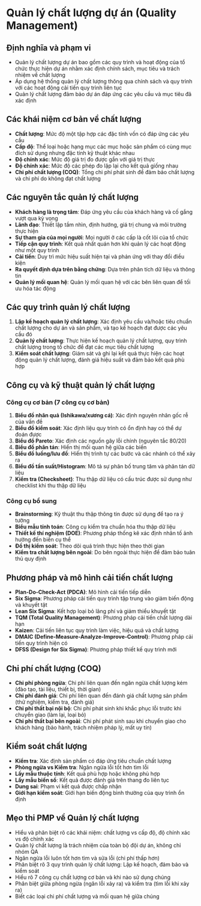 # Quản lý chất lượng dự án (Quality Management)

## Định nghĩa và phạm vi
- Quản lý chất lượng dự án bao gồm các quy trình và hoạt động của tổ chức thực hiện dự án nhằm xác định chính sách, mục tiêu và trách nhiệm về chất lượng
- Áp dụng hệ thống quản lý chất lượng thông qua chính sách và quy trình với các hoạt động cải tiến quy trình liên tục
- Quản lý chất lượng đảm bảo dự án đáp ứng các yêu cầu và mục tiêu đã xác định

## Các khái niệm cơ bản về chất lượng
- **Chất lượng**: Mức độ một tập hợp các đặc tính vốn có đáp ứng các yêu cầu
- **Cấp độ**: Thể loại hoặc hạng mục các mục hoặc sản phẩm có cùng mục đích sử dụng nhưng đặc tính kỹ thuật khác nhau
- **Độ chính xác**: Mức độ giá trị đo được gần với giá trị thực
- **Độ chính xác**: Mức độ các phép đo lặp lại cho kết quả giống nhau
- **Chi phí chất lượng (COQ)**: Tổng chi phí phát sinh để đảm bảo chất lượng và chi phí do không đạt chất lượng

## Các nguyên tắc quản lý chất lượng
- **Khách hàng là trọng tâm**: Đáp ứng yêu cầu của khách hàng và cố gắng vượt qua kỳ vọng
- **Lãnh đạo**: Thiết lập tầm nhìn, định hướng, giá trị chung và môi trường thực hiện
- **Sự tham gia của mọi người**: Mọi người ở các cấp là cốt lõi của tổ chức
- **Tiếp cận quy trình**: Kết quả nhất quán hơn khi quản lý các hoạt động như một quy trình
- **Cải tiến**: Duy trì mức hiệu suất hiện tại và phản ứng với thay đổi điều kiện
- **Ra quyết định dựa trên bằng chứng**: Dựa trên phân tích dữ liệu và thông tin
- **Quản lý mối quan hệ**: Quản lý mối quan hệ với các bên liên quan để tối ưu hóa tác động

## Các quy trình quản lý chất lượng
1. **Lập kế hoạch quản lý chất lượng**: Xác định yêu cầu và/hoặc tiêu chuẩn chất lượng cho dự án và sản phẩm, và tạo kế hoạch đạt được các yêu cầu đó
2. **Quản lý chất lượng**: Thực hiện kế hoạch quản lý chất lượng, quy trình chất lượng trong tổ chức để đạt các mục tiêu chất lượng
3. **Kiểm soát chất lượng**: Giám sát và ghi lại kết quả thực hiện các hoạt động quản lý chất lượng, đánh giá hiệu suất và đảm bảo kết quả phù hợp

## Công cụ và kỹ thuật quản lý chất lượng

### Công cụ cơ bản (7 công cụ cơ bản)
1. **Biểu đồ nhân quả (Ishikawa/xương cá)**: Xác định nguyên nhân gốc rễ của vấn đề
2. **Biểu đồ kiểm soát**: Xác định liệu quy trình có ổn định hay có thể dự đoán được
3. **Biểu đồ Pareto**: Xác định các nguồn gây lỗi chính (nguyên tắc 80/20)
4. **Biểu đồ phân tán**: Hiển thị mối quan hệ giữa các biến
5. **Biểu đồ luồng/lưu đồ**: Hiển thị trình tự các bước và các nhánh có thể xảy ra
6. **Biểu đồ tần suất/Histogram**: Mô tả sự phân bố trung tâm và phân tán dữ liệu
7. **Kiểm tra (Checksheet)**: Thu thập dữ liệu có cấu trúc được sử dụng như checklist khi thu thập dữ liệu

### Công cụ bổ sung
- **Brainstorming**: Kỹ thuật thu thập thông tin được sử dụng để tạo ra ý tưởng
- **Biểu mẫu tính toán**: Công cụ kiểm tra chuẩn hóa thu thập dữ liệu
- **Thiết kế thí nghiệm (DOE)**: Phương pháp thống kê xác định nhân tố ảnh hưởng đến biến cụ thể
- **Đồ thị kiểm soát**: Theo dõi quá trình thực hiện theo thời gian
- **Kiểm tra chất lượng bên ngoài**: Do bên ngoài thực hiện để đảm bảo tuân thủ quy định

## Phương pháp và mô hình cải tiến chất lượng
- **Plan-Do-Check-Act (PDCA)**: Mô hình cải tiến tiếp diễn
- **Six Sigma**: Phương pháp cải tiến quy trình tập trung vào giảm biến động và khuyết tật
- **Lean Six Sigma**: Kết hợp loại bỏ lãng phí và giảm thiểu khuyết tật
- **TQM (Total Quality Management)**: Phương pháp cải tiến chất lượng dài hạn
- **Kaizen**: Cải tiến liên tục quy trình làm việc, hiệu quả và chất lượng
- **DMAIC (Define-Measure-Analyze-Improve-Control)**: Phương pháp cải tiến quy trình hiện có
- **DFSS (Design for Six Sigma)**: Phương pháp thiết kế quy trình mới

## Chi phí chất lượng (COQ)
- **Chi phí phòng ngừa**: Chi phí liên quan đến ngăn ngừa chất lượng kém (đào tạo, tài liệu, thiết bị, thời gian)
- **Chi phí đánh giá**: Chi phí liên quan đến đánh giá chất lượng sản phẩm (thử nghiệm, kiểm tra, đánh giá)
- **Chi phí thất bại nội bộ**: Chi phí phát sinh khi khắc phục lỗi trước khi chuyển giao (làm lại, loại bỏ)
- **Chi phí thất bại bên ngoài**: Chi phí phát sinh sau khi chuyển giao cho khách hàng (bảo hành, trách nhiệm pháp lý, mất uy tín)

## Kiểm soát chất lượng
- **Kiểm tra**: Xác định sản phẩm có đáp ứng tiêu chuẩn chất lượng
- **Phòng ngừa vs Kiểm tra**: Ngăn ngừa lỗi tốt hơn tìm lỗi
- **Lấy mẫu thuộc tính**: Kết quả phù hợp hoặc không phù hợp
- **Lấy mẫu biến số**: Kết quả được đánh giá trên thang đo liên tục
- **Dung sai**: Phạm vi kết quả được chấp nhận
- **Giới hạn kiểm soát**: Giới hạn biến động bình thường của quy trình ổn định

## Mẹo thi PMP về Quản lý chất lượng
- Hiểu và phân biệt rõ các khái niệm: chất lượng vs cấp độ, độ chính xác vs độ chính xác
- Quản lý chất lượng là trách nhiệm của toàn bộ đội dự án, không chỉ nhóm QA
- Ngăn ngừa lỗi luôn tốt hơn tìm và sửa lỗi (chi phí thấp hơn)
- Phân biệt rõ 3 quy trình quản lý chất lượng: Lập kế hoạch, đảm bảo và kiểm soát
- Hiểu rõ 7 công cụ chất lượng cơ bản và khi nào sử dụng chúng
- Phân biệt giữa phòng ngừa (ngăn lỗi xảy ra) và kiểm tra (tìm lỗi khi xảy ra)
- Biết các loại chi phí chất lượng và mối quan hệ giữa chúng 